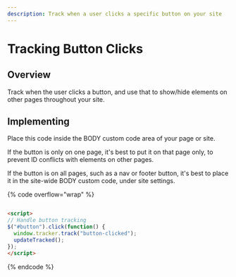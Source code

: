 ```yaml
---
description: Track when a user clicks a specific button on your site
---
```


# Tracking Button Clicks

## Overview

Track when the user clicks a button, and use that to show/hide elements on other pages throughout your site.

## Implementing

Place this code inside the BODY custom code area of your page or site.

If the button is only on one page, it's best to put it on that page only, to prevent ID conflicts with elements on other pages.

If the button is on all pages, such as a nav or footer button, it's best to place it in the site-wide BODY custom code, under site settings.&#x20;

{% code overflow="wrap" %}
```html

<script>
// Handle button tracking 
$("#button").click(function() {
  window.tracker.track("button-clicked");
  updateTracked();
}); 
</script>
```
{% endcode %}
